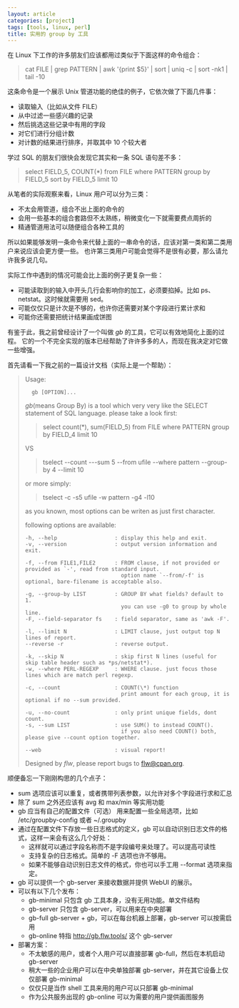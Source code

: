 ```yaml
---
layout: article
categories: [project]
tags: [tools, linux, perl]
title: 实用的 group by 工具
---
```


在 Linux 下工作的许多朋友们应该都用过类似于下面这样的命令组合：

>  cat FILE | grep PATTERN | awk '{print $5}' | sort | uniq -c | sort -nk1 | tail -10

这条命令是一个展示 Unix 管道功能的绝佳的例子，它依次做了下面几件事：

* 读取输入（比如从文件 FILE）
* 从中过滤一些感兴趣的记录
* 然后挑选这些记录中有用的字段
* 对它们进行分组计数
* 对计数的结果进行排序，并取其中 10 个较大者

学过 SQL 的朋友们很快会发现它其实和一条 SQL 语句差不多：

> select FIELD_5, COUNT(\*) from FILE where PATTERN group by FIELD_5 sort by FIELD_5 limit 10

从笔者的实际观察来看，Linux 用户可以分为三类：

* 不太会用管道，组合不出上面的命令的
* 会用一些基本的组合套路但不太熟练，稍微变化一下就需要费点周折的
* 精通管道用法可以随便组合各种工具的

所以如果能够发明一条命令来代替上面的一串命令的话，应该对第一类和第二类用户来说应该会更方便一些。
也许第三类用户可能会觉得不是很有必要，那么请允许我多说几句。

实际工作中遇到的情况可能会比上面的例子更复杂一些：

* 可能读取到的输入中开头几行会影响你的加工，必须要掐掉。比如 ps、netstat。这时候就需要用 sed。
* 可能仅仅只是计次是不够的，也许你还需要对某个字段进行累计求和
* 可能你还需要把统计结果画成饼图

有鉴于此，我之前曾经设计了一个叫做 *gb* 的工具，它可以有效地简化上面的过程。
它的一个不完全实现的版本已经帮助了许许多多的人，而现在我决定对它做一些增强。

首先请看一下我之前的一篇设计文档（实际上是一个帮助）：

> Usage:
>
>       gb [OPTION]...
>
> *gb*(means Group By) is a tool which very very like the SELECT statement of SQL language.
> please take a look first:
>
> >   select count(\*), sum(FIELD_5) from FILE where PATTERN group by FIELD_4 limit 10
>
> VS
>
> >   tselect --count ---sum 5 --from ufile --where pattern --group-by 4 --limit 10
>
> or more simply:
>
> >   tselect -c -s5 ufile -w pattern -g4 -l10
>
> as you known, most options can be writen as just first character.
>
> following options are available:
>
>     -h, --help                  : display this help and exit.
>     -v, --version               : output version information and exit.
>
>     -f, --from FILE1,FILE2      : FROM clause, if not provided or provided as `-', read from standard input.
>                                   option name `--from/-f' is optional, bare-filename is acceptable also.
>
>     -g, --group-by LIST         : GROUP BY what fields? default to 1.
>                                   you can use -g0 to group by whole line.
>     -F, --field-separator fs    : field separator, same as 'awk -F'.
>
>     -l, --limit N               : LIMIT clause, just output top N lines of report.
>     --reverse -r                : reverse output.
>
>     -k, --skip N                : skip first N lines (useful for skip table header such as *ps/netstat*).
>     -w, --where PERL-REGEXP     : WHERE clause. just focus those lines which are match perl regexp.
>
>     -c, --count                 : COUNT(\*) function
>                                   print amount for each group, it is optional if no --sum provided.
>
>     -u, --no-count              : only print unique fields, dont count.
>     -s, --sum LIST              : use SUM() to instead COUNT().
>                                   if you also need COUNT() both, please give --count option together.
>
>     --web                       : visual report!
>
> Designed by *flw*, please report bugs to <flw@cpan.org>.

顺便备忘一下刚刚构思的几个点子：

* sum 选项应该可以重复，或者携带列表参数，以允许对多个字段进行求和汇总
* 除了 sum 之外还应该有 avg 和 max/min 等实用功能
* gb 应当有自己的配置文件（可选） 用来配置一些全局选项，比如 /etc/groupby-config 或者 ~/.groupby
* 通过在配置文件下存放一些日志格式的定义，gb 可以自动识别日志文件的格式，这样一来会有这么几个好处：
    * 这样就可以通过字段名称而不是字段编号来处理了。可以提高可读性
    * 支持复杂的日志格式。简单的 -F 选项也许不够用。
    * 如果不能够自动识别日志文件的格式，你也可以手工用 --format 选项来指定。
* gb 可以提供一个 gb-server 来接收数据并提供 WebUI 的展示。
* 可以有以下几个发布：
    * gb-minimal  只包含 gb 工具本身，没有无用功能。单文件结构
    * gb-server   只包含 gb-server，可以用来在中央部署
    * gb-full     gb-server + gb，可以在每台机器上部署，gb-server 可以按需启用
    * gb-online   特指 http://gb.flw.tools/ 这个 gb-server
* 部署方案：
    * 不太敏感的用户，或者个人用户可以直接部署 gb-full，然后在本机启动 gb-server
    * 稍大一些的企业用户可以在中央单独部署 gb-server，并在其它设备上仅仅部署 gb-minimal
    * 仅仅只是当作 shell 工具来用的用户可以只部署 gb-minimal
    * 作为公共服务出现的 gb-online 可以为需要的用户提供画图服务
